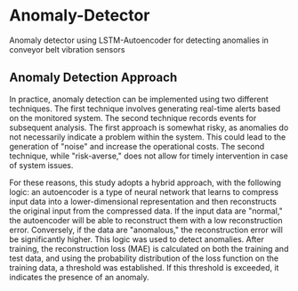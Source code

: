 # Anomaly-Detector
Anomaly detector using LSTM-Autoencoder for detecting anomalies in conveyor belt vibration sensors
## Anomaly Detection Approach

In practice, anomaly detection can be implemented using two different techniques. The first technique involves generating real-time alerts based on the monitored system. The second technique records events for subsequent analysis. The first approach is somewhat risky, as anomalies do not necessarily indicate a problem within the system. This could lead to the generation of "noise" and increase the operational costs. The second technique, while "risk-averse," does not allow for timely intervention in case of system issues.

For these reasons, this study adopts a hybrid approach, with the following logic: an autoencoder is a type of neural network that learns to compress input data into a lower-dimensional representation and then reconstructs the original input from the compressed data. If the input data are "normal," the autoencoder will be able to reconstruct them with a low reconstruction error. Conversely, if the data are "anomalous," the reconstruction error will be significantly higher. This logic was used to detect anomalies. After training, the reconstruction loss (MAE) is calculated on both the training and test data, and using the probability distribution of the loss function on the training data, a threshold was established. If this threshold is exceeded, it indicates the presence of an anomaly.
